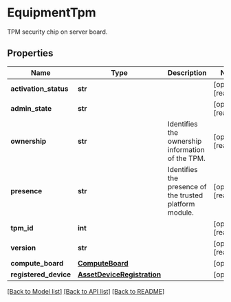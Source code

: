 # EquipmentTpm

TPM security chip on server board. 
## Properties
Name | Type | Description | Notes
------------ | ------------- | ------------- | -------------
**activation_status** | **str** |  | [optional] [readonly] 
**admin_state** | **str** |  | [optional] [readonly] 
**ownership** | **str** | Identifies the ownership information of the TPM.   | [optional] [readonly] 
**presence** | **str** | Identifies the presence of the trusted platform module.   | [optional] [readonly] 
**tpm_id** | **int** |  | [optional] [readonly] 
**version** | **str** |  | [optional] [readonly] 
**compute_board** | [**ComputeBoard**](.md) |  | [optional] 
**registered_device** | [**AssetDeviceRegistration**](.md) |  | [optional] 

[[Back to Model list]](../README.md#documentation-for-models) [[Back to API list]](../README.md#documentation-for-api-endpoints) [[Back to README]](../README.md)


